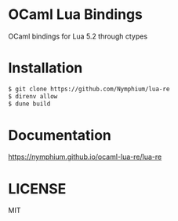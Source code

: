 OCaml Lua Bindings
===

OCaml bindings for Lua 5.2 through ctypes

# Installation
```bash
$ git clone https://github.com/Nymphium/lua-re
$ direnv allow
$ dune build
```

# Documentation
https://nymphium.github.io/ocaml-lua-re/lua-re

# LICENSE
MIT
